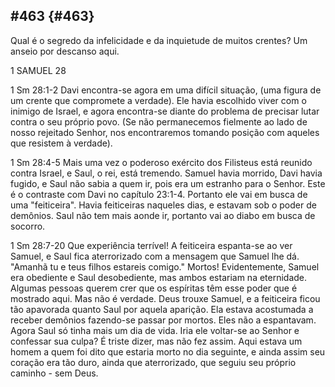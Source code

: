 ## #463 {#463}

Qual é o segredo da infelicidade e da inquietude de muitos crentes? Um anseio por descanso aqui.

1 SAMUEL 28

1 Sm 28:1-2 Davi encontra-se agora em uma difícil situação, (uma figura de um crente que compromete a verdade). Ele havia escolhido viver com o inimigo de Israel, e agora encontra-se diante do problema de precisar lutar contra o seu próprio povo. (Se não permanecemos fielmente ao lado de nosso rejeitado Senhor, nos encontraremos tomando posição com aqueles que resistem à verdade).

1 Sm 28:4-5 Mais uma vez o poderoso exército dos Filisteus está reunido contra Israel, e Saul, o rei, está tremendo. Samuel havia morrido, Davi havia fugido, e Saul não sabia a quem ir, pois era um estranho para o Senhor. Este é o contraste com Davi no capítulo 23:1-4\. Portanto ele vai em busca de uma &quot;feiticeira&quot;. Havia feiticeiras naqueles dias, e estavam sob o poder de demônios. Saul não tem mais aonde ir, portanto vai ao diabo em busca de socorro.

1 Sm 28:7-20 Que experiência terrível! A feiticeira espanta-se ao ver Samuel, e Saul fica aterrorizado com a mensagem que Samuel lhe dá. &quot;Amanhã tu e teus filhos estareis comigo.&quot; Mortos! Evidentemente, Samuel era obediente e Saul desobediente, mas ambos estariam na eternidade. Algumas pessoas querem crer que os espíritas têm esse poder que é mostrado aqui. Mas não é verdade. Deus trouxe Samuel, e a feiticeira ficou tão apavorada quanto Saul por aquela aparição. Ela estava acostumada a receber demônios fazendo-se passar por mortos. Eles não a espantavam. Agora Saul só tinha mais um dia de vida. Iria ele voltar-se ao Senhor e confessar sua culpa? É triste dizer, mas não fez assim. Aqui estava um homem a quem foi dito que estaria morto no dia seguinte, e ainda assim seu coração era tão duro, ainda que aterrorizado, que seguiu seu próprio caminho - sem Deus.